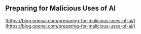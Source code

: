 ## Preparing for Malicious Uses of AI
  
  [https://blog.openai.com/preparing-for-malicious-uses-of-ai/](https://blog.openai.com/preparing-for-malicious-uses-of-ai/)